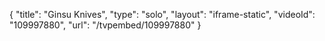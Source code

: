{
    "title": "Ginsu Knives",
    "type": "solo",
    "layout": "iframe-static",
    "videoId": "109997880",
    "url": "\/tvpembed\/109997880"
}